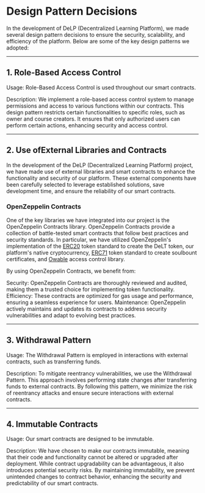 # Design Pattern Decisions
In the development of DeLP (Decentralized Learning Platform), we made several design pattern decisions to ensure the security, scalability, and efficiency of the platform. Below are some of the key design patterns we adopted:

***
## 1. Role-Based Access Control
Usage: Role-Based Access Control is used throughout our smart contracts.

Description: We implement a role-based access control system to manage permissions and access to various functions within our contracts. This design pattern restricts certain functionalities to specific roles, such as owner and course creators. It ensures that only authorized users can perform certain actions, enhancing security and access control.

***
## 2. Use ofExternal Libraries and Contracts 
In the development of the DeLP (Decentralized Learning Platform) project, we have made use of external libraries and smart contracts to enhance the functionality and security of our platform. These external components have been carefully selected to leverage established solutions, save development time, and ensure the reliability of our smart contracts.

### OpenZeppelin Contracts
One of the key libraries we have integrated into our project is the OpenZeppelin Contracts library. OpenZeppelin Contracts provide a collection of battle-tested smart contracts that follow best practices and security standards. In particular, we have utilized OpenZeppelin's implementation of the [ERC20](https://github.com/OpenZeppelin/openzeppelin-contracts/blob/master/contracts/token/ERC20/ERC20.sol) token standard to create the DeLT token, our platform's native cryptocurrency, [ERC71](https://github.com/OpenZeppelin/openzeppelin-contracts/blob/master/contracts/token/ERC721/ERC721.sol) token standard to create soulbount certificates, and [Owable](https://github.com/OpenZeppelin/openzeppelin-contracts/blob/master/contracts/access/Ownable.sol) access control library. 

By using OpenZeppelin Contracts, we benefit from:

Security: OpenZeppelin Contracts are thoroughly reviewed and audited, making them a trusted choice for implementing token functionality.
Efficiency: These contracts are optimized for gas usage and performance, ensuring a seamless experience for users.
Maintenance: OpenZeppelin actively maintains and updates its contracts to address security vulnerabilities and adapt to evolving best practices.

***
## 3. Withdrawal Pattern
Usage: The Withdrawal Pattern is employed in interactions with external contracts, such as transferring funds.

Description: To mitigate reentrancy vulnerabilities, we use the Withdrawal Pattern. This approach involves performing state changes after transferring funds to external contracts. By following this pattern, we minimize the risk of reentrancy attacks and ensure secure interactions with external contracts.

***
## 4. Immutable Contracts
Usage: Our smart contracts are designed to be immutable.

Description: We have chosen to make our contracts immutable, meaning that their code and functionality cannot be altered or upgraded after deployment. While contract upgradability can be advantageous, it also introduces potential security risks. By maintaining immutability, we prevent unintended changes to contract behavior, enhancing the security and predictability of our smart contracts.
